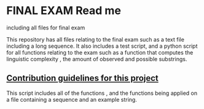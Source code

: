 # FINAL EXAM Read me 
including all files for final exam

This repository has all files relating to the final exam such as a text file including a long sequence. It also includes a test script, and a python script for all functions 
relating to the exam such as a function that computes the linguistic complexity , the amount of observed and possible substrings. 

## [Contribution guidelines for this project](https://github.com/rfidel2001/finalexam/blob/969551014d6ea4245230a20177ea0aa83a3eb3e6/finalexam.py)

This script includes all of the functions , and the functions being applied on a file containing a sequence and an example string. 
